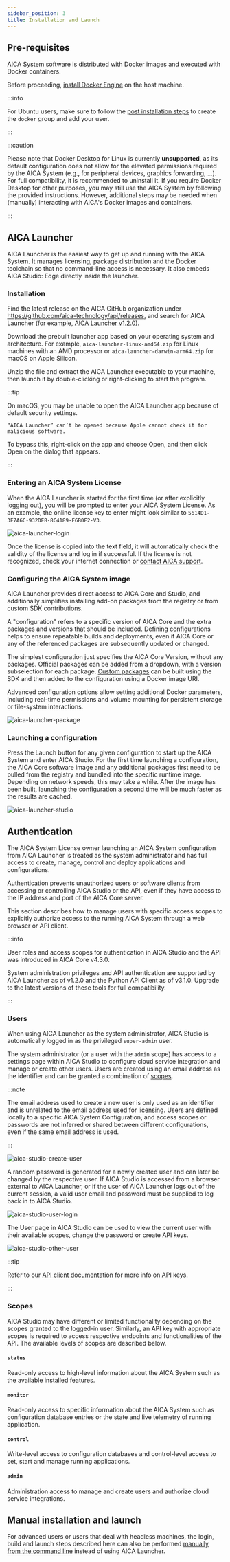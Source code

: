 ```yaml
---
sidebar_position: 3
title: Installation and Launch
---
```


## Pre-requisites

AICA System software is distributed with Docker images and executed with Docker containers.

Before proceeding, [install Docker Engine](https://docs.docker.com/engine/install/) on the host machine.

:::info

For Ubuntu users, make sure to follow
the [post installation steps](https://docs.docker.com/engine/install/linux-postinstall/) to create the `docker` group
and add your user.

:::

:::caution

Please note that Docker Desktop for Linux is currently **unsupported**, as its default configuration does not allow for 
the elevated permissions required by the AICA System (e.g., for peripheral devices, graphics forwarding, ...). For full 
compatibility, it is recommended to uninstall it. If you require Docker Desktop for other purposes, you may still use 
the AICA System by following the provided instructions. However, additional steps may be needed when (manually) 
interacting with AICA's Docker images and containers.

:::

## AICA Launcher

AICA Launcher is the easiest way to get up and running with the AICA System. It manages licensing, package distribution
and the Docker toolchain so that no command-line access is necessary. It also embeds AICA Studio: Edge directly inside
the launcher.

### Installation

Find the latest release on the AICA GitHub organization under https://github.com/aica-technology/api/releases, and
search for AICA Launcher (for
example, [AICA Launcher v1.2.0](https://github.com/aica-technology/api/releases/tag/launcher%2Fv1.2.0)).

Download the prebuilt launcher app based on your operating system and architecture. For example,
`aica-launcher-linux-amd64.zip` for Linux machines with an AMD processor or `aica-launcher-darwin-arm64.zip` for macOS
on Apple Silicon.

Unzip the file and extract the AICA Launcher executable to your machine, then launch it by double-clicking or
right-clicking to start the program.

:::tip

On macOS, you may be unable to open the AICA Launcher app because of default security settings.

```
“AICA Launcher” can’t be opened because Apple cannot check it for malicious software.
```

To bypass this, right-click on the app and choose Open, and then click Open on the dialog that appears.

:::

### Entering an AICA System License

When the AICA Launcher is started for the first time (or after explicitly logging out), you will be prompted to enter
your AICA System License. As an example, the online license key to enter might look similar to
`5614D1-3E7A6C-932DEB-8C4189-F6B0F2-V3`.

![aica-launcher-login](./assets/aica-launcher-login.png)

Once the license is copied into the text field, it will automatically check the validity of the license and log in if
successful. If the license is not recognized, check your internet connection
or [contact AICA support](mailto:support@aica.tech).

### Configuring the AICA System image

AICA Launcher provides direct access to AICA Core and Studio, and additionally simplifies installing add-on packages
from the registry or from custom SDK contributions.

A "configuration" refers to a specific version of AICA Core and the extra packages and versions that should be included.
Defining configurations helps to ensure repeatable builds and deployments, even if AICA Core or any of the referenced
packages are subsequently updated or changed.

The simplest configuration just specifies the AICA Core Version, without any packages. Official packages can be added
from a dropdown, with a version subselection for each package. [Custom packages](../reference/01-intro.md) can be built
using the SDK and then added to the configuration using a Docker image URI.

Advanced configuration options allow setting additional Docker parameters, including real-time permissions and volume
mounting for persistent storage or file-system interactions.

![aica-launcher-package](./assets/aica-launcher-package.png)

### Launching a configuration

Press the Launch button for any given configuration to start up the AICA System and enter AICA Studio. For the
first time launching a configuration, the AICA Core software image and any additional packages first need to be pulled
from the registry and bundled into the specific runtime image. Depending on network speeds, this may take a while. After
the image has been built, launching the configuration a second time will be much faster as the results are cached.

![aica-launcher-studio](./assets/aica-launcher-studio.png)

## Authentication

The AICA System License owner launching an AICA System configuration from AICA Launcher is treated as the system
administrator and has full access to create, manage, control and deploy applications and configurations.

Authentication prevents unauthorized users or software clients from accessing or controlling AICA Studio or the API,
even if they have access to the IP address and port of the AICA Core server.

This section describes how to manage users with specific access scopes to explicitly authorize access to the running
AICA System through a web browser or API client.

:::info

User roles and access scopes for authentication in AICA Studio and the API was introduced in AICA Core v4.3.0.

System administration privileges and API authentication are supported by AICA Launcher as of v1.2.0 and the Python API
Client as of v3.1.0. Upgrade to the latest versions of these tools for full compatibility.

:::

### Users

When using AICA Launcher as the system administrator, AICA Studio is automatically logged in as the privileged
`super-admin` user.

The system administrator (or a user with the `admin` scope) has access to a settings page within AICA Studio to
configure cloud service integration and manage or create other users. Users are created using an email address as the
identifier and can be granted a combination of [scopes](#scopes).

:::note

The email address used to create a new user is only used as an identifier and is unrelated to the email address used for
[licensing](02-licensing.md). Users are defined locally to a specific AICA System Configuration, and access scopes or
passwords are not inferred or shared between different configurations, even if the same email address is used.

:::

![aica-studio-create-user](./assets/aica-studio-create-user.png)

A random password is generated for a newly created user and can later be changed by the respective user. If AICA Studio
is accessed from a browser external to AICA Launcher, or if the user of AICA Launcher logs out of the current session, a
valid user email and password must be supplied to log back in to AICA Studio.

![aica-studio-user-login](./assets/aica-studio-user-login.png)

The User page in AICA Studio can be used to view the current user with their available scopes, change the password or
create API keys.

![aica-studio-other-user](./assets/aica-studio-other-user.png)

:::tip

Refer to our [API client documentation](https://pypi.org/project/aica-api/) for more info on API keys.

:::

### Scopes

AICA Studio may have different or limited functionality depending on the scopes granted to the logged-in user.
Similarly, an API key with appropriate scopes is required to access respective endpoints and functionalities of the API.
The available levels of scopes are described below. 

#### `status`

Read-only access to high-level information about the AICA System such as the available installed features.

#### `monitor`

Read-only access to specific information about the AICA System such as configuration database entries or the
state and live telemetry of running application.

#### `control`

Write-level access to configuration databases and control-level access to set, start and manage running applications.

#### `admin`

Administration access to manage and create users and authorize cloud service integrations.

## Manual installation and launch

For advanced users or users that deal with headless machines, the login, build and launch steps described here can also
be performed [manually from the command line](../reference/02-manual-installation-launch.md) instead of using AICA
Launcher.